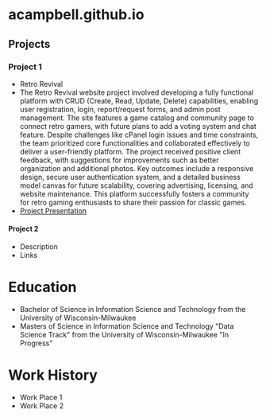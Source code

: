 # acampbell.github.io

## Projects
### Project 1
- Retro Revival
- The Retro Revival website project involved developing a fully functional platform with CRUD (Create, Read, Update, Delete) capabilities, enabling user registration, login, report/request forms, and admin post management. The site features a game catalog and community page to connect retro gamers, with future plans to add a voting system and chat feature. Despite challenges like cPanel login issues and time constraints, the team prioritized core functionalities and collaborated effectively to deliver a user-friendly platform. The project received positive client feedback, with suggestions for improvements such as better organization and additional photos. Key outcomes include a responsive design, secure user authentication system, and a detailed business model canvas for future scalability, covering advertising, licensing, and website maintenance. This platform successfully fosters a community for retro gaming enthusiasts to share their passion for classic games.
- [Project Presentation](https://panthers-my.sharepoint.com/:b:/r/personal/campb575_uwm_edu/Documents/Attachments/FP%26P%20Retro%20Revival%20Presentation.pdf?csf=1&web=1&e=msDfEs)
#### Project 2
- Description
- Links
# Education
- Bachelor of Science in Information Science and Technology from the University of Wisconsin-Milwaukee
- Masters of Science in Information Science and Technology "Data Science Track" from the University of Wisconsin-Milwaukee "In Progress" 
# Work History
- Work Place 1
- Work Place 2
